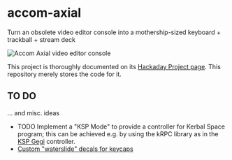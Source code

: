 # accom-axial
Turn an obsolete video editor console into a mothership-sized keyboard + trackball + stream deck

![Accom Axial video editor console](https://cdn.hackaday.io/images/resize/1400x500/5001741662969325649.png)

This project is thoroughly documented on its [Hackaday Project page](https://hackaday.io/project/187258-repurposing-an-accom-axial-control-panel). This repository merely stores the code for it.

## TO DO

... and misc. ideas

* TODO Implement a "KSP Mode" to provide a controller for Kerbal Space program; this can be achieved e.g. by using the kRPC library as in the [KSP Gegi](https://hackaday.io/project/8891-ksp-gegi) controller.
* [Custom "waterslide" decals for keycaps](https://old.reddit.com/r/MechanicalKeyboards/comments/nncx59/how_to_diy_custom_print_keycaps_using_waterslide/)